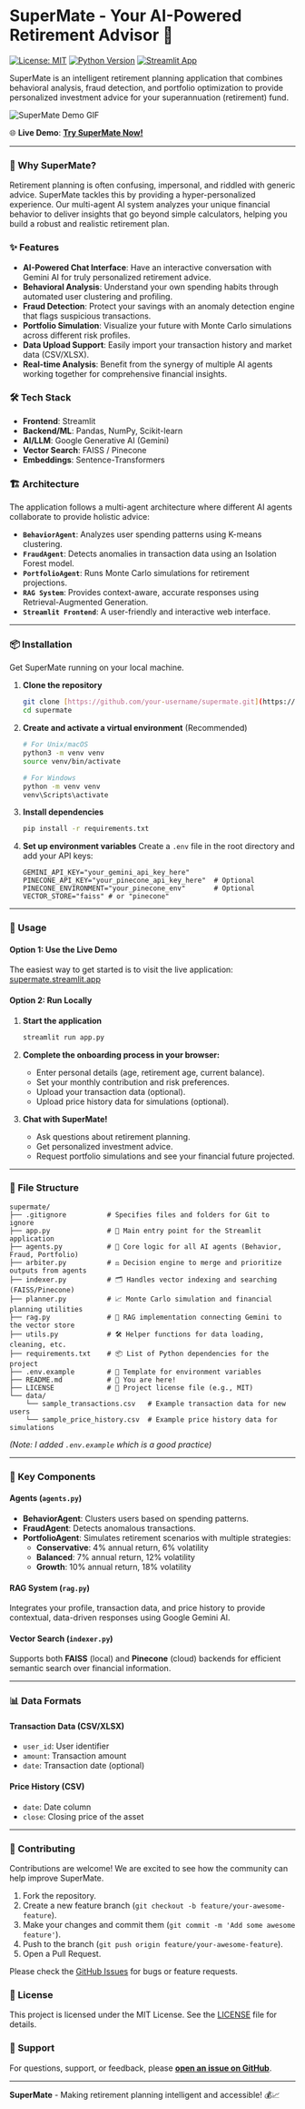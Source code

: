 # SuperMate - Your AI-Powered Retirement Advisor 🚀

[![License: MIT](https://img.shields.io/badge/License-MIT-yellow.svg)](https://opensource.org/licenses/MIT)
[![Python Version](https://img.shields.io/badge/python-3.9+-blue.svg)](https://www.python.org/downloads/)
[![Streamlit App](https://static.streamlit.io/badges/streamlit_badge_black_white.svg)](http://supermate.streamlit.app/)

SuperMate is an intelligent retirement planning application that combines behavioral analysis, fraud detection, and portfolio optimization to provide personalized investment advice for your superannuation (retirement) fund.

![SuperMate Demo GIF](https://your-image-hosting-url/supermate-demo.gif)

🌐 **Live Demo**: **[Try SuperMate Now!](http://supermate.streamlit.app/)**

---

### 🤔 Why SuperMate?

Retirement planning is often confusing, impersonal, and riddled with generic advice. SuperMate tackles this by providing a hyper-personalized experience. Our multi-agent AI system analyzes your unique financial behavior to deliver insights that go beyond simple calculators, helping you build a robust and realistic retirement plan.

### ✨ Features

- **AI-Powered Chat Interface**: Have an interactive conversation with Gemini AI for truly personalized retirement advice.
- **Behavioral Analysis**: Understand your own spending habits through automated user clustering and profiling.
- **Fraud Detection**: Protect your savings with an anomaly detection engine that flags suspicious transactions.
- **Portfolio Simulation**: Visualize your future with Monte Carlo simulations across different risk profiles.
- **Data Upload Support**: Easily import your transaction history and market data (CSV/XLSX).
- **Real-time Analysis**: Benefit from the synergy of multiple AI agents working together for comprehensive financial insights.

### 🛠️ Tech Stack

- **Frontend**: Streamlit
- **Backend/ML**: Pandas, NumPy, Scikit-learn
- **AI/LLM**: Google Generative AI (Gemini)
- **Vector Search**: FAISS / Pinecone
- **Embeddings**: Sentence-Transformers

### 🏗️ Architecture

The application follows a multi-agent architecture where different AI agents collaborate to provide holistic advice:

- **`BehaviorAgent`**: Analyzes user spending patterns using K-means clustering.
- **`FraudAgent`**: Detects anomalies in transaction data using an Isolation Forest model.
- **`PortfolioAgent`**: Runs Monte Carlo simulations for retirement projections.
- **`RAG System`**: Provides context-aware, accurate responses using Retrieval-Augmented Generation.
- **`Streamlit Frontend`**: A user-friendly and interactive web interface.

---

### 📦 Installation

Get SuperMate running on your local machine.

1.  **Clone the repository**
    ```bash
    git clone [https://github.com/your-username/supermate.git](https://github.com/your-username/supermate.git)
    cd supermate
    ```

2.  **Create and activate a virtual environment** (Recommended)
    ```bash
    # For Unix/macOS
    python3 -m venv venv
    source venv/bin/activate

    # For Windows
    python -m venv venv
    venv\Scripts\activate
    ```

3.  **Install dependencies**
    ```bash
    pip install -r requirements.txt
    ```

4.  **Set up environment variables**
    Create a `.env` file in the root directory and add your API keys:
    ```env
    GEMINI_API_KEY="your_gemini_api_key_here"
    PINECONE_API_KEY="your_pinecone_api_key_here"  # Optional
    PINECONE_ENVIRONMENT="your_pinecone_env"       # Optional
    VECTOR_STORE="faiss" # or "pinecone"
    ```

---

### 🚀 Usage

#### Option 1: Use the Live Demo
The easiest way to get started is to visit the live application:
[supermate.streamlit.app](http://supermate.streamlit.app/)

#### Option 2: Run Locally
1.  **Start the application**
    ```bash
    streamlit run app.py
    ```

2.  **Complete the onboarding process in your browser:**
    - Enter personal details (age, retirement age, current balance).
    - Set your monthly contribution and risk preferences.
    - Upload your transaction data (optional).
    - Upload price history data for simulations (optional).

3.  **Chat with SuperMate!**
    - Ask questions about retirement planning.
    - Get personalized investment advice.
    - Request portfolio simulations and see your financial future projected.

---

### 📁 File Structure
```
supermate/
├── .gitignore          # Specifies files and folders for Git to ignore
├── app.py              # 🚀 Main entry point for the Streamlit application
├── agents.py           # 🧠 Core logic for all AI agents (Behavior, Fraud, Portfolio)
├── arbiter.py          # ⚖️ Decision engine to merge and prioritize outputs from agents
├── indexer.py          # 🗂️ Handles vector indexing and searching (FAISS/Pinecone)
├── planner.py          # 📈 Monte Carlo simulation and financial planning utilities
├── rag.py              # 💬 RAG implementation connecting Gemini to the vector store
├── utils.py            # 🛠️ Helper functions for data loading, cleaning, etc.
├── requirements.txt    # 📦 List of Python dependencies for the project
├── .env.example        # 📝 Template for environment variables
├── README.md           # 📄 You are here!
├── LICENSE             # 📜 Project license file (e.g., MIT)
└── data/
    └── sample_transactions.csv   # Example transaction data for new users
    └── sample_price_history.csv  # Example price history data for simulations
```

*(Note: I added `.env.example` which is a good practice)*

---

### 🔧 Key Components

#### Agents (`agents.py`)
- **BehaviorAgent**: Clusters users based on spending patterns.
- **FraudAgent**: Detects anomalous transactions.
- **PortfolioAgent**: Simulates retirement scenarios with multiple strategies:
  - **Conservative**: 4% annual return, 6% volatility
  - **Balanced**: 7% annual return, 12% volatility
  - **Growth**: 10% annual return, 18% volatility

#### RAG System (`rag.py`)
Integrates your profile, transaction data, and price history to provide contextual, data-driven responses using Google Gemini AI.

#### Vector Search (`indexer.py`)
Supports both **FAISS** (local) and **Pinecone** (cloud) backends for efficient semantic search over financial information.

---

### 📊 Data Formats

#### Transaction Data (CSV/XLSX)
- `user_id`: User identifier
- `amount`: Transaction amount
- `date`: Transaction date (optional)

#### Price History (CSV)
- `date`: Date column
- `close`: Closing price of the asset

---

### 🤝 Contributing

Contributions are welcome! We are excited to see how the community can help improve SuperMate.

1.  Fork the repository.
2.  Create a new feature branch (`git checkout -b feature/your-awesome-feature`).
3.  Make your changes and commit them (`git commit -m 'Add some awesome feature'`).
4.  Push to the branch (`git push origin feature/your-awesome-feature`).
5.  Open a Pull Request.

Please check the [GitHub Issues](https://github.com/your-username/supermate/issues) for bugs or feature requests.

### 📄 License

This project is licensed under the MIT License. See the [LICENSE](LICENSE) file for details.

### 💬 Support

For questions, support, or feedback, please **[open an issue on GitHub](https://github.com/your-username/supermate/issues/new)**.

---
**SuperMate** - Making retirement planning intelligent and accessible! 💰📈
